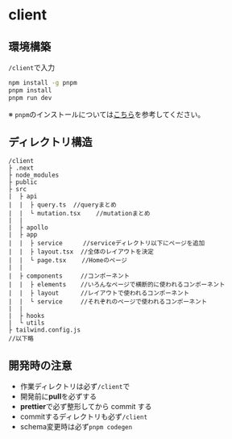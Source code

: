 # client

## 環境構築

`/client`で入力

```zsh
npm install -g pnpm
pnpm install
pnpm run dev
```

※ `pnpm`のインストールについては[こちら](https://pnpm.io/ja/installation)を参考してください。

## ディレクトリ構造

```none
/client
├ .next
├ node_modules
├ public
├ src
|  ├ api
|  |  ├ query.ts  //queryまとめ
|  |  └ mutation.tsx　　 //mutationまとめ
|  |
|  ├ apollo
|  ├ app
|  |  ├ service　    //serviceディレクトリ以下にページを追加
|  |  ├ layout.tsx  //全体のレイアウトを決定
|  |  └ page.tsx　　 //Homeのページ
|  |
|  ├ components     //コンポーネント
|  |  ├ elements    //いろんなページで横断的に使われるコンポーネント
|  |  ├ layout      //レイアウトで使われるコンポーネント
|  |  └ service     //それぞれのページで使われるコンポーネント
|  |
|  ├ hooks
|  └ utils
├ tailwind.config.js
//以下略
```

## 開発時の注意

- 作業ディレクトリは必ず`/client`で
- 開発前に**pull**を必ずする
- **prettier**で必ず整形してから commit する
- commitするディレクトリも必ず`/client`
- schema変更時は必ず`pnpm codegen`
